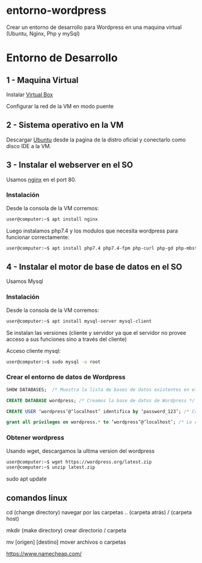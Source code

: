 # entorno-wordpress
Crear un entorno de desarrollo para Wordpress en una maquina virtual (Ubuntu, Nginx, Php y mySql)
# Entorno de Desarrollo

## 1 - Maquina Virtual 

Instalar [Virtual Box](https://www.virtualbox.org/)

Configurar la red de la VM en modo puente

## 2 - Sistema operativo en la VM
Descargar [Ubuntu](https://ubuntu.com/download) desde la pagina de la distro oficial y conectarlo como disco IDE a la VM.

## 3 - Instalar el webserver en el SO

Usamos [nginx](https://www.nginx.com/) en el port 80.


### Instalación 
Desde la consola de la VM corremos:

```bash
user@computer:~$ apt install nginx
```

Luego instalamos php7.4 y los modulos que necesita wordpress para funcionar correctamente:

```bash 
user@computer:~$ apt install php7.4 php7.4-fpm php-curl php-gd php-mbstring php-xml php-xmlrpc php-soap php-intl php-zip php-json php-mysql
````

## 4 - Instalar el motor de base de datos en el SO
Usamos Mysql 


### Instalación 
Desde la consola de la VM corremos:

```bash
user@computer:~$ apt install mysql-server mysql-client
```

Se instalan las versiones (cliente y servidor ya que el servidor no provee acceso a sus funciones sino a través del cliente)

Acceso cliente mysql:

```bash
user@computer:~$ sudo mysql -u root
```


### Crear el entorno de datos de Wordpress

```sql
SHOW DATABASES;  /* Muestra la lista de bases de datos existentes en el servidor */

CREATE DATABASE wordpress; /* Creamos la base de datos de Wordpress */

CREATE USER ‘wordpress’@‘localhost’ identifica by ‘password_123’; /* Crear el usuario que ustilizará wordpress para conectarse a la DB */

grant all privileges on wordpress.* to ‘wordpress’@‘localhost’; /* Le damos permiso total sobre la base de datos ‘wordpress’ al usuario ‘wordpress’ */
````




### Obtener wordpress 

Usando wget, descargamos la ultima version del wordpress

```bash
user@computer:~$ wget https://wordpress.org/latest.zip
user@computer:~$ unzip latest.zip
```
 

sudo apt update


## comandos linux
cd (change directory) navegar por las carpetas
	.. (carpeta atrás)
       / (carpeta host)

mkdir (make directory) crear directorio / carpeta

mv [origen] [destino] mover archivos o carpetas


https://www.namecheap.com/


